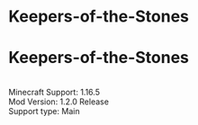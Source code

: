 # Keepers-of-the-Stones
# Keepers-of-the-Stones
<br>Minecraft Support: 1.16.5
<br>Mod Version: 1.2.0 Release
<br>Support type: Main
